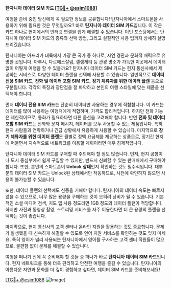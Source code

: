 **탄자니아 데이터 SIM 카드 [[TG💪+ @esim1088](https://t.me/s/esim1088)]**

여행을 준비 중인 당신에게 꼭 필요한 정보를 공유합니다! 탄자니아에서 스마트폰을 사용하기 위해 필요한 것은 무엇일까요? 바로 **탄자니아 데이터 SIM 카드**입니다. 이 작은 카드 하나로 현지에서의 인터넷 연결을 쉽게 해결할 수 있습니다. 이번 포스팅에서는 탄자니아 데이터 SIM 카드의 종류와 선택 방법, 그리고 실질적인 사용 팁까지 상세히 설명드리겠습니다.

탄자니아는 아프리카 대륙에서 가장 큰 국가 중 하나로, 자연 경관과 문화적 매력으로 유명한 곳입니다. 아루샤, 다르에스살람, 셀렝게티 등 관광 명소가 가득한 이곳에서 데이터 없이 어떻게 여행을 할 수 있을까요? 탄자니아 데이터 SIM 카드는 현지 통신사에서 제공하는 서비스로, 다양한 데이터 플랜을 선택해 사용할 수 있습니다. 일반적으로 **데이터 전용 SIM 카드**, **전화 및 데이터 포함 SIM 카드**, **장기 체류자를 위한 데이터 플랜** 등으로 구분됩니다. 각각의 특징과 장단점을 잘 파악하고 본인의 여행 스타일에 맞는 제품을 선택해야 합니다.

먼저 **데이터 전용 SIM 카드**는 단순히 데이터만 사용하는 경우에 적합합니다. 이 카드는 데이터를 많이 사용하는 여행객에게 적합하며, 가격도 합리적입니다. 하지만 전화 기능은 제한적이므로, 통화가 필요하다면 다른 옵션을 고려해야 합니다. 반면 **전화 및 데이터 포함 SIM 카드**는 전화와 문자 메시지, 데이터를 모두 사용할 수 있는 제품입니다. 특히 현지 사람들과 연락하거나 긴급 상황에서 유용하게 사용할 수 있습니다. 마지막으로 **장기 체류자를 위한 데이터 플랜**은 월별로 정액 요금제를 제공하는 상품으로, 장기간 현지에 머물면서 지속적으로 네트워크를 이용할 계획이라면 매우 경제적입니다.

탄자니아 데이터 SIM 카드를 구매할 때 주의해야 할 점도 많습니다. 먼저, 현지 공항이나 도시 중심부에서 쉽게 구입할 수 있지만, 반드시 신뢰할 수 있는 판매처에서 구매해야 합니다. 또한, 본인의 스마트폰이 **Unlock 상태**인지 확인하는 것도 필수적입니다. 대부분의 데이터 SIM 카드는 Unlock된 상태에서만 작동하므로, 사전에 확인하지 않으면 사용이 불가능할 수 있습니다.

또한, 데이터 플랜의 선택에도 신중을 기해야 합니다. 탄자니아의 데이터 속도는 빠르지 않을 수 있으므로, 너무 많은 용량을 구매하는 것이 오히려 낭비가 될 수 있습니다. 기본적인 소셜 미디어 검색, 지도 앱 사용 정도라면 1GB 정도의 데이터 플랜이 적당합니다. 하지만 사진과 동영상 촬영, 스트리밍 서비스를 자주 이용한다면 더 큰 용량의 플랜을 선택하는 것이 좋습니다.

마지막으로, 현지 통신사의 고객 센터나 온라인 지원을 활용하는 것도 중요합니다. 문제가 발생했을 때 신속하게 해결할 수 있도록 언어 지원 서비스를 확인하는 것도 잊지 마세요. 특히 영어가 널리 사용되는 탄자니아에서 영어를 구사하는 고객 센터 직원들이 많으므로, 불편함 없이 문제를 해결할 수 있습니다.

여행을 떠나기 전에 꼭 준비해야 할 것들 중 하나가 바로 **탄자니아 데이터 SIM 카드**입니다. 현지 네트워크를 통해 더욱 편리하고 안전한 여행을 즐길 수 있습니다. 탄자니아의 아름다운 자연과 문화를 더 깊이 경험하고 싶다면, 데이터 SIM 카드를 준비해보세요!

[[TG💪+ @esim1088](https://t.me/s/esim1088) ![Image](https://i.postimg.cc/Y0z9fWf4/image.png)]